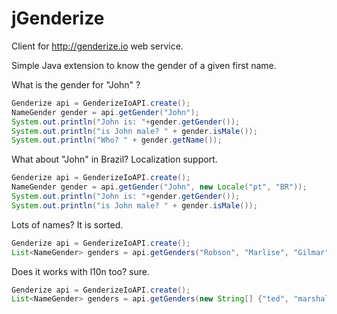 # jGenderize

Client for http://genderize.io web service.

Simple Java extension to know the gender of a given first name.

What is the gender for "John" ?

```java
Genderize api = GenderizeIoAPI.create();
NameGender gender = api.getGender("John");
System.out.println("John is: "+gender.getGender());
System.out.println("is John male? " + gender.isMale());
System.out.println("Who? " + gender.getName());
```
What about "John" in Brazil? Localization support.

```java
Genderize api = GenderizeIoAPI.create();
NameGender gender = api.getGender("John", new Locale("pt", "BR"));
System.out.println("John is: "+gender.getGender());
System.out.println("is John male? " + gender.isMale());
```
Lots of names? It is sorted.

```java
Genderize api = GenderizeIoAPI.create();
List<NameGender> genders = api.getGenders("Robson", "Marlise", "Gilmar");
```
Does it works with l10n too? sure.

```java
Genderize api = GenderizeIoAPI.create();
List<NameGender> genders = api.getGenders(new String[] {"ted", "marshall", "lilly", "robin", "barney", "melissa"}, new Locale("en", "US"));
```
